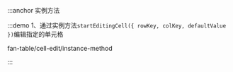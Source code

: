 :::anchor 实例方法

:::demo 1、通过实例方法`startEditingCell({ rowKey, colKey, defaultValue })`编辑指定的单元格

fan-table/cell-edit/instance-method

:::
